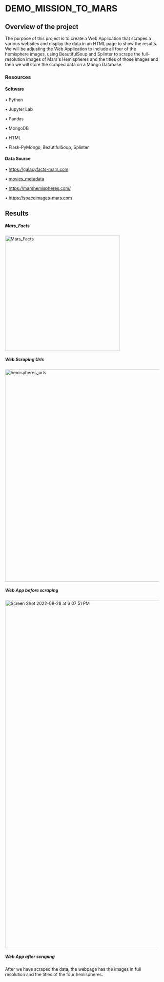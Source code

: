 # DEMO_MISSION_TO_MARS



## Overview of the project

The purpose of this project is to create a Web Application that scrapes a various websites and display the data in an HTML page to show the results.
We will be adjusting the Web Application to include all four of the hemisphere images, using BeautifulSoup and Splinter to scrape the full-resolution images of Mars's Hemispheres and the titles of those images and then we will store the scraped data on a Mongo Database.

### Resources

#### Software

• Python 

• Jupyter Lab

• Pandas

• MongoDB

• HTML

• Flask-PyMongo, BeautifulSoup, Splinter

#### Data Source

• https://galaxyfacts-mars.com

• [movies_metadata](https://data-class-mars.s3.amazonaws.com/Mars/index.html)

• https://marshemispheres.com/

• https://spaceimages-mars.com

## Results

##### Mars_Facts

<img width="376" alt="Mars_Facts" src="https://user-images.githubusercontent.com/107282754/187098310-fc6f8bfc-d724-4968-bebd-da249a8ffaca.png">

##### Web Scraping Urls 

<img width="693" alt="hemispheres_urls" src="https://user-images.githubusercontent.com/107282754/187096877-15fd89fc-cd95-40de-bf42-3563d06896f9.png">

##### Web App before scraping

<img width="1135" alt="Screen Shot 2022-08-28 at 6 07 51 PM" src="https://user-images.githubusercontent.com/107282754/187098411-ea5cfe02-1676-4da2-b836-7d41355e9288.png">

##### Web App after scraping
After we have scraped the data, the webpage has the images in full resolution and the titles of the four hemispheres.
